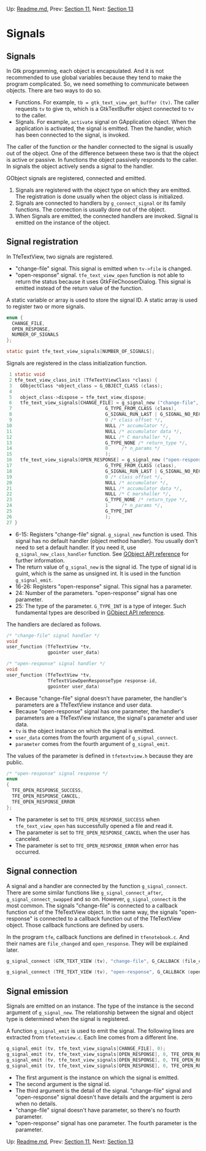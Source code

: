 Up: [Readme.md](../Readme.md),  Prev: [Section 11](sec11.md), Next: [Section 13](sec13.md)

# Signals

## Signals

In Gtk programming, each object is encapsulated.
And it is not recommended to use global variables because they tend to make the program complicated.
So, we need something to communicate between objects.
There are two ways to do so.

- Functions.
For example, `tb = gtk_text_view_get_buffer (tv)`.
The caller requests `tv` to give `tb`, which is a GtkTextBuffer object connected to `tv` to the caller.
- Signals.
For example, `activate` signal on GApplication object.
When the application is activated, the signal is emitted.
Then the handler, which has been connected to the signal, is invoked.

The caller of the function or the handler connected to the signal is usually out of the object.
One of the difference between these two is that the object is active or passive.
In functions the object passively responds to the caller.
In signals the object actively sends a signal to the handler.

GObject signals are registered, connected and emitted.

1. Signals are registered with the object type on which they are emitted.
The registration is done usually when the object class is initialized.
2. Signals are connected to handlers by `g_connect_signal` or its family functions.
The connection is usually done out of the object.
3. When Signals are emitted, the connected handlers are invoked.
Signal is emitted on the instance of the object.

## Signal registration

In TfeTextView, two signals are registered.

- "change-file" signal.
This signal is emitted when `tv->file` is changed.
- "open-response" signal.
`tfe_text_view_open` function is not able to return the status because it uses GtkFileChooserDialog.
This signal is emitted instead of the return value of the function.

A static variable or array is used to store the signal ID.
A static array is used to register two or more signals.

~~~C
enum {
  CHANGE_FILE,
  OPEN_RESPONSE,
  NUMBER_OF_SIGNALS
};

static guint tfe_text_view_signals[NUMBER_OF_SIGNALS];
~~~

Signals are registered in the class initialization function.

~~~C
 1 static void
 2 tfe_text_view_class_init (TfeTextViewClass *class) {
 3   GObjectClass *object_class = G_OBJECT_CLASS (class);
 4 
 5   object_class->dispose = tfe_text_view_dispose;
 6   tfe_text_view_signals[CHANGE_FILE] = g_signal_new ("change-file",
 7                                  G_TYPE_FROM_CLASS (class),
 8                                  G_SIGNAL_RUN_LAST | G_SIGNAL_NO_RECURSE | G_SIGNAL_NO_HOOKS,
 9                                  0 /* class offset */,
10                                  NULL /* accumulator */,
11                                  NULL /* accumulator data */,
12                                  NULL /* C marshaller */,
13                                  G_TYPE_NONE /* return_type */,
14                                  0     /* n_params */
15                                  );
16   tfe_text_view_signals[OPEN_RESPONSE] = g_signal_new ("open-response",
17                                  G_TYPE_FROM_CLASS (class),
18                                  G_SIGNAL_RUN_LAST | G_SIGNAL_NO_RECURSE | G_SIGNAL_NO_HOOKS,
19                                  0 /* class offset */,
20                                  NULL /* accumulator */,
21                                  NULL /* accumulator data */,
22                                  NULL /* C marshaller */,
23                                  G_TYPE_NONE /* return_type */,
24                                  1     /* n_params */,
25                                  G_TYPE_INT
26                                  );
27 }
~~~

- 6-15: Registers "change-file" signal.
`g_signal_new` function is used.
This signal has no default handler (object method handler).
You usually don't need to set a default handler.
If you need it, use `g_signal_new_class_handler` function.
See [GObject API reference](https://developer.gnome.org/gobject/stable/gobject-Signals.html#g-signal-new-class-handler) for further information.
- The return value of `g_signal_new` is the signal id.
The type of signal id is guint, which is the same as unsigned int.
It is used in the function `g_signal_emit`.
- 16-26: Registers "open-response" signal.
This signal has a parameter.
- 24: Number of the parameters.
"open-response" signal has one parameter.
- 25: The type of the parameter.
`G_TYPE_INT` is a type of integer.
Such fundamental types are described in [GObject API reference](https://developer.gnome.org/gobject/stable/gobject-Type-Information.html).

The handlers are declared as follows.

~~~C
/* "change-file" signal handler */
void
user_function (TfeTextView *tv,
               gpointer user_data)

/* "open-response" signal handler */
void
user_function (TfeTextView *tv,
               TfeTextViewOpenResponseType response-id,
               gpointer user_data)
~~~

- Because "change-file" signal doesn't have parameter, the handler's parameters are a TfeTextView instance and user data.
- Because "open-response" signal has one parameter, the handler's parameters are a TfeTextView instance, the signal's parameter and user data.
- `tv` is the object instance on which the signal is emitted.
- `user_data` comes from the fourth argument of `g_signal_connect`.
- `parameter` comes from the fourth argument of `g_signal_emit`.

The values of the parameter is defined in `tfetextview.h` because they are public.

~~~C
/* "open-response" signal response */
enum
{
  TFE_OPEN_RESPONSE_SUCCESS,
  TFE_OPEN_RESPONSE_CANCEL,
  TFE_OPEN_RESPONSE_ERROR
};
~~~

- The parameter is set to `TFE_OPEN_RESPONSE_SUCCESS` when `tfe_text_view_open` has successfully opened a file and read it.
- The parameter is set to `TFE_OPEN_RESPONSE_CANCEL` when the user has canceled.
- The parameter is set to `TFE_OPEN_RESPONSE_ERROR` when error has occurred.
 
## Signal connection

A signal and a handler are connected by the function `g_signal_connect`.
There are some similar functions like `g_signal_connect_after`, `g_signal_connect_swapped` and so on.
However, `g_signal_connect` is the most common.
The signals "change-file" is connected to a callback function out of the TfeTextView object.
In the same way, the signals "open-response" is connected to a callback function out of the TfeTextView object.
Those callback functions are defined by users.

In the program `tfe`, callback functions are defined in `tfenotebook.c`.
And their names are `file_changed` and `open_response`.
They will be explained later.

~~~C
g_signal_connect (GTK_TEXT_VIEW (tv), "change-file", G_CALLBACK (file_changed), nb);

g_signal_connect (TFE_TEXT_VIEW (tv), "open-response", G_CALLBACK (open_response), nb);
~~~

## Signal emission

Signals are emitted on an instance.
The type of the instance is the second argument of `g_signal_new`.
The relationship between the signal and object type is determined when the signal is registered.

A function `g_signal_emit` is used to emit the signal.
The following lines are extracted from `tfetextview.c`.
Each line comes from a different line.

~~~C
g_signal_emit (tv, tfe_text_view_signals[CHANGE_FILE], 0);
g_signal_emit (tv, tfe_text_view_signals[OPEN_RESPONSE], 0, TFE_OPEN_RESPONSE_SUCCESS);
g_signal_emit (tv, tfe_text_view_signals[OPEN_RESPONSE], 0, TFE_OPEN_RESPONSE_CANCEL);
g_signal_emit (tv, tfe_text_view_signals[OPEN_RESPONSE], 0, TFE_OPEN_RESPONSE_ERROR);
~~~

- The first argument is the instance on which the signal is emitted.
- The second argument is the signal id.
- The third argument is the detail of the signal.
"change-file" signal and "open-response" signal doesn't have details and the argument is zero when no details.
- "change-file" signal doesn't have parameter, so there's no fourth parameter.
- "open-response" signal has one parameter.
The fourth parameter is the parameter.


Up: [Readme.md](../Readme.md),  Prev: [Section 11](sec11.md), Next: [Section 13](sec13.md)
